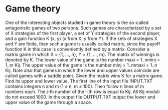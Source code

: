 # Game theory
One of the interesting objects studied in game theory is the so-called antagonistic games of two persons. Such games are characterized by a set of X strategies of the first player, a set of Y strategies of the second player, and a gain function K (x, y) (x from X, y from Y). If the sets of strategies X and Y are finite, then such a game is usually called matrix, since the payoff function K in this case is conveniently defined by a matrix.
Consider a matrix game in which X = {1, ..., n}, Y = {1, ..., m}. The matrix of winnings is denoted by K. The lower value of the game is the number maxi = 1..nminj = 1..m Kij. The upper value of the game is the number minj = 1..mmaxi = 1..n Kij. Note also that games in which the lower and upper values coincide are called games with a saddle point.
Given the matrix wins K for a matrix game. Find its upper and lower value.
The first line of the input file INPUT.TXT contains integers n and m (1 ≤ n, m ≤ 100). Then follow n lines of m numbers each. The j-th number of the i-th row is equal to Kij. All Kij moduli do not exceed 1000.
In the output file OUTPUT.TXT output the lower and upper value of the game through a space.
